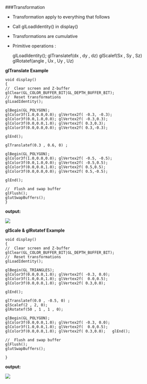 
###Transformation

* Transformation apply to everything that follows

* Call glLoadIdentity() in display()

* Transformations are cumulative

* Primitive operations :

    glLoadIdentity(); 
    glTranslatef(dx , dy , dz) 
    glScalef(Sx , Sy , Sz)
    glRotatef(angle , Ux , Uy , Uz)


**glTranslate Example**

    void display()
    {
    //  Clear screen and Z-buffer
    glClear(GL_COLOR_BUFFER_BIT|GL_DEPTH_BUFFER_BIT);
    //  Reset transformations
    glLoadIdentity();
    
    glBegin(GL_POLYGON);
    glColor3f(1.0,0.0,0.0); glVertex2f( -0.3, -0.3);
    glColor3f(0.0,1.0,0.0); glVertex2f( -0.3,0.3);
    glColor3f(0.0,0.0,1.0); glVertex2f( 0.3,0.3);
    glColor3f(0.0,0.0,0.0); glVertex2f( 0.3,-0.3);

    glEnd();

    glTranslatef(0.3 , 0.6, 0) ;
    
    glBegin(GL_POLYGON);
    glColor3f(1.0,0.0,0.0); glVertex2f( -0.5, -0.5);
    glColor3f(0.0,1.0,0.0); glVertex2f( -0.5,0.5);
    glColor3f(0.0,0.0,1.0); glVertex2f( 0.5,0.5);
    glColor3f(0.0,0.0,0.0); glVertex2f( 0.5,-0.5);
    
    glEnd();

    //  Flush and swap buffer
    glFlush();
    glutSwapBuffers();
    }
    
**output:**

![ ](https://cloud.githubusercontent.com/assets/14142983/10709305/c01d1568-79e4-11e5-84aa-74f12fa51a02.jpg)


**glScale & glRotatef Example**

    void display()
    {
    //  Clear screen and Z-buffer
    glClear(GL_COLOR_BUFFER_BIT|GL_DEPTH_BUFFER_BIT);
    //  Reset transformations
    glLoadIdentity();
    
    glBegin(GL_TRIANGLES);
    glColor3f(0.0,0.0,1.0); glVertex2f( -0.3, 0.0);
    glColor3f(1.0,0.0,1.0); glVertex2f(  0.0,0.5);
    glColor3f(0.0,0.0,1.0); glVertex2f( 0.3,0.0);

    glEnd();

    glTranslatef(0.0 , -0.5, 0) ;
    glScalef(2 , 2, 0);
    glRotatef(50 , 1 , 1 , 0);
    
    glBegin(GL_POLYGON);
    glColor3f(0.0,0.0,1.0); glVertex2f( -0.3, 0.0);
    glColor3f(1.0,0.0,1.0); glVertex2f(  0.0,0.5);
    glColor3f(0.0,0.0,1.0); glVertex2f( 0.3,0.0);   glEnd();

    //  Flush and swap buffer
    glFlush();
    glutSwapBuffers();

    }
    
**output:**

![ ](https://cloud.githubusercontent.com/assets/14142983/10709333/3ee34164-79e6-11e5-8da9-031554ce5ddd.jpg)
